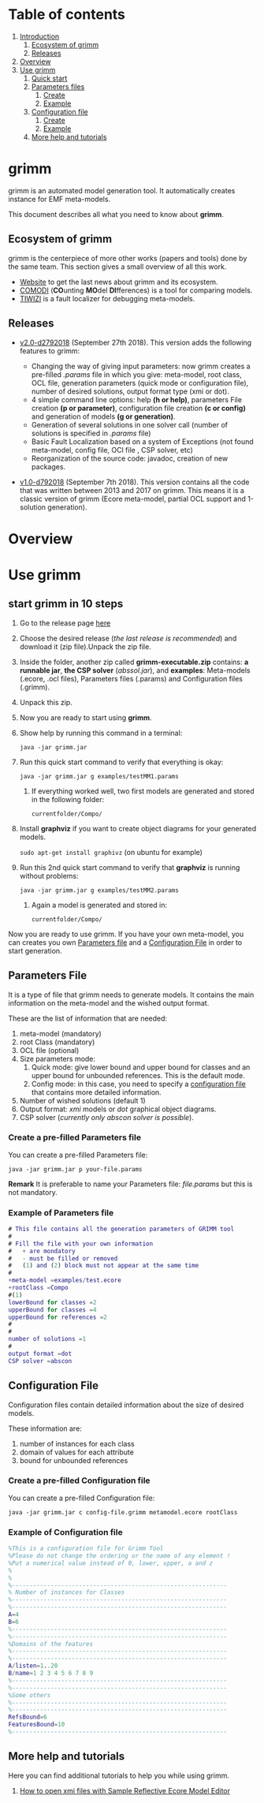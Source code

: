 # Table of contents

1. [Introduction](#grimm)
	1. [Ecosystem of grimm](#ecosystem-of-grimm)
	2. [Releases](#releases)
2. [Overview](#overview)
3. [Use grimm](#use-grimm)
	1. [Quick start](#start-grimm-in-10-steps)	
	2. [Parameters files](#parameters-file)
		1. [Create](#create-a-pre-filled-parameters-file)
		2. [Example](#example-of-parameters-file) 
	3. [Configuration file](#configuration-file)
		1. [Create](#create-a-pre-filled-configuration-file)
		2. [Example](#example-of-configuration-file)
	4. [More help and tutorials](#more-help-and-tutorials)

# grimm

grimm is an automated model generation tool. It automatically creates instance for EMF meta-models. 

This document describes all what you need to know about **grimm**.

## Ecosystem of grimm

grimm is the centerpiece of more other works (papers and tools) done by the same team. This section gives a small overview of all this work.

- [Website](https://adel-ferdjoukh.ovh/) to get the last news about grimm and its ecosystem.
- [COMODI](https://adel-ferdjoukh.ovh/research/comodi/) (**CO**unting **MO**del **DI**fferences) is a tool for comparing models.
- [TIWIZI](https://adel-ferdjoukh.ovh/research/tiwizi/) is a fault localizer for debugging meta-models.

## Releases

- [v2.0-d2792018](https://github.com/ferdjoukh/grimm/releases/tag/v2.0-d2792018) (September 27th 2018). This version adds the following features to grimm:

	- Changing the way of giving input parameters: now grimm creates a pre-filled *.params* file in which you give: meta-model, root class, OCL file, generation parameters (quick mode or configuration file), number of desired solutions, output format type (xmi or dot).
	- 4 simple command line options: help **(h or help)**, parameters File creation **(p or parameter)**, configuration file creation **(c or config)** and generation of models **(g or generation)**.
	- Generation of several solutions in one solver call (number of solutions is specified in *.params* file)
	- Basic Fault Localization based on a system of Exceptions (not found meta-model, config file, OCl file , CSP solver, etc)
	- Reorganization of the source code: javadoc, creation of new packages. 

- [v1.0-d792018](https://github.com/ferdjoukh/grimm/releases/tag/v1.0-d792018) (September 7th 2018). This version contains all the code that was written between 2013 and 2017 on grimm. This means it is a classic version of grimm (Ecore meta-model, partial OCL support and 1-solution generation).    

# Overview

# Use grimm

## start grimm in 10 steps

1. Go to the release page [here](https://github.com/ferdjoukh/grimm/releases)
2. Choose the desired release (*the last release is recommended*) and download it (zip file).Unpack the zip file.

3. Inside the folder, another zip called **grimm-executable.zip** contains: **a runnable jar**, **the CSP solver** (*abssol.jar*), and **examples**: Meta-models (.ecore, .ocl files), Parameters files (.params) and Configuration files (.grimm).

4. Unpack this zip.
5. Now you are ready to start using **grimm**.
6. Show help by running this command in a terminal:

	`java -jar grimm.jar`

8. Run this quick start command to verify that everything is okay:

	`java -jar grimm.jar g examples/testMM1.params`

	1. If everything worked well, two first models are generated and stored in the following folder:

		`currentfolder/Compo/`	

9. Install **graphviz** if you want to create object diagrams for your generated models.

	`sudo apt-get install graphivz` (on ubuntu for example)

10. Run this 2nd quick start command to verify that **graphviz** is running without problems:

	`java -jar grimm.jar g examples/testMM2.params`

	1. Again a model is generated and stored in:

		`currentfolder/Compo/`

Now you are ready to use grimm. If you have your own meta-model, you can creates you own [Parameters file](#parameters-file) and a [Configuration File](#configuration-file) in order to start generation.

## Parameters File

It is a type of file that grimm needs to generate models. It contains the main information on the meta-model and the wished output format.

These are the list of information that are needed:

1. meta-model (mandatory)
2. root Class (mandatory)
3. OCL file (optional)
4. Size parameters mode:
	1. Quick mode: give lower bound and upper bound for classes and an upper bound for unbounded references. This is the default mode. 
	2. Config mode: in this case, you need to specify a [configuration file](#configuration-file) that contains more detailed information.
5. Number of wished solutions (default 1)
6. Output format: *xmi* models or *dot* graphical object diagrams.
7. CSP solver (*currently only abscon solver is possible*). 	

### Create a pre-filled Parameters file

You can create a pre-filled Parameters file:

	java -jar grimm.jar p your-file.params

**Remark** It is preferable to name your Parameters file: *file.params* but this is not mandatory.

### Example of Parameters file

```matlab
# This file contains all the generation parameters of GRIMM tool
#
# Fill the file with your own information
#   + are mondatory
#   - must be filled or removed
#   (1) and (2) block must not appear at the same time
#
+meta-model =examples/test.ecore
+rootClass =Compo
#(1)
lowerBound for classes =2
upperBound for classes =4
upperBound for references =2
#
#
number of solutions =1
#
output format =dot
CSP solver =abscon
```	

## Configuration File

Configuration files contain detailed information about the size of desired models.

These information are:

1. number of instances for each class
2. domain of values for each attribute
3. bound for unbounded references

### Create a pre-filled Configuration file

You can create a pre-filled Configuration file:

	java -jar grimm.jar c config-file.grimm metamodel.ecore rootClass

### Example of Configuration file

```matlab
%This is a configuration file for Grimm Tool 
%Please do not change the ordering or the name of any element !
%Put a numerical value instead of 0, lower, upper, a and z 
% 
% 
%-------------------------------------------------------------
% Number of instances for Classes 
%-------------------------------------------------------------
%-------------------------------------------------------------
A=4
B=6
%-------------------------------------------------------------
%-------------------------------------------------------------
%Domains of the features 
%-------------------------------------------------------------
%-------------------------------------------------------------
A/listen=1..20
B/name=1 2 3 4 5 6 7 8 9
%-------------------------------------------------------------
%-------------------------------------------------------------
%Some others 
%-------------------------------------------------------------
%-------------------------------------------------------------
RefsBound=6
FeaturesBound=10
%-------------------------------------------------------------
```


## More help and tutorials

Here you can find additional tutorials to help you while using grimm.

1. [How to open xmi files with Sample Reflective Ecore Model Editor](https://github.com/ferdjoukh/grimm/blob/master/documentation/how-to-open-xmi-files-in-Eclipse.md)
